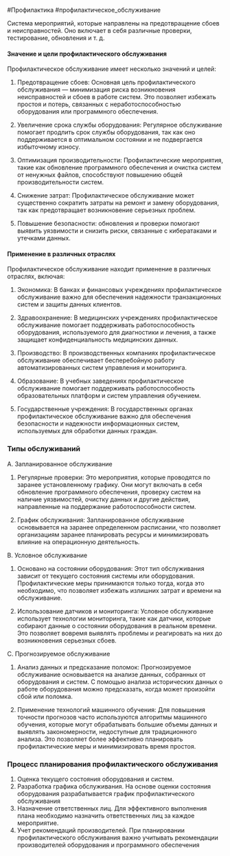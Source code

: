 #Профилактика #профилактическое_обслуживание


Система мероприятий, которые направлены на предотвращение сбоев и неисправностей. Оно включает в себя различные проверки, тестирование, обновления и т. д.

#### Значение и цели профилактического обслуживания

Профилактическое обслуживание имеет несколько значений и целей:

1. Предотвращение сбоев: Основная цель профилактического обслуживания — минимизация риска возникновения неисправностей и сбоев в работе систем. Это позволяет избежать простоя и потерь, связанных с неработоспособностью оборудования или программного обеспечения.
 
2. Увеличение срока службы оборудования: Регулярное обслуживание помогает продлить срок службы оборудования, так как оно поддерживается в оптимальном состоянии и не подвергается избыточному износу.

3. Оптимизация производительности: Профилактические мероприятия, такие как обновление программного обеспечения и очистка систем от ненужных файлов, способствуют повышению общей производительности систем.

4. Снижение затрат: Профилактическое обслуживание может существенно сократить затраты на ремонт и замену оборудования, так как предотвращает возникновение серьезных проблем.

5. Повышение безопасности: обновления и проверки помогают выявить уязвимости и снизить риски, связанные с кибератаками и утечками данных.


#### Применение в различных отраслях

Профилактическое обслуживание находит применение в различных отраслях, включая:

1. Экономика: В банках и финансовых учреждениях профилактическое обслуживание важно для обеспечения надежности транзакционных систем и защиты данных клиентов.

2. Здравоохранение: В медицинских учреждениях профилактическое обслуживание помогает поддерживать работоспособность оборудования, используемого для диагностики и лечения, а также защищает конфиденциальность медицинских данных.

3. Производство: В производственных компаниях профилактическое обслуживание обеспечивает бесперебойную работу автоматизированных систем управления и мониторинга.

4. Образование: В учебных заведениях профилактическое обслуживание помогает поддерживать работоспособность образовательных платформ и систем управления обучением.

5. Государственные учреждения: В государственных органах профилактическое обслуживание важно для обеспечения безопасности и надежности информационных систем, используемых для обработки данных граждан.


### Типы обслуживаний

A. Запланированное обслуживание
1. Регулярные проверки: Это мероприятия, которые проводятся по заранее установленному графику. Они могут включать в себя обновление программного обеспечения, проверку систем на наличие уязвимостей, очистку данных и другие действия, направленные на поддержание работоспособности систем.

2. График обслуживания: Запланированное обслуживание основывается на заранее определенном расписании, что позволяет организациям заранее планировать ресурсы и минимизировать влияние на операционную деятельность.


B. Условное обслуживание
1. Основано на состоянии оборудования: Этот тип обслуживания зависит от текущего состояния системы или оборудования. Профилактические меры принимаются только тогда, когда это необходимо, что позволяет избежать излишних затрат и времени на обслуживание.

2. Использование датчиков и мониторинга: Условное обслуживание использует технологии мониторинга, такие как датчики, которые собирают данные о состоянии оборудования в реальном времени. Это позволяет вовремя выявлять проблемы и реагировать на них до возникновения серьезных сбоев.

C. Прогнозируемое обслуживание
1. Анализ данных и предсказание поломок: Прогнозируемое обслуживание основывается на анализе данных, собранных от оборудования и систем. С помощью анализа исторических данных о работе оборудования можно предсказать, когда может произойти сбой или поломка.

2. Применение технологий машинного обучения: Для повышения точности прогнозов часто используются алгоритмы машинного обучения, которые могут обрабатывать большие объемы данных и выявлять закономерности, недоступные для традиционного анализа. Это позволяет более эффективно планировать профилактические меры и минимизировать время простоя.

### Процесс планирования профилактического обслуживания

1. Оценка текущего состояния оборудования и систем.
2. Разработка графика обслуживания. На основе оценки состояния оборудования разрабатывается график профилактического обслуживания
3. Назначение ответственных лиц. Для эффективного выполнения плана необходимо назначить ответственных лиц за каждое мероприятие.
4. Учет рекомендаций производителей. При планировании профилактического обслуживания важно учитывать рекомендации производителей оборудования и программного обеспечения



